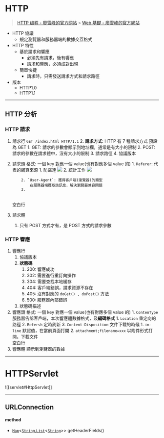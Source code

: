 # HTTP

> [HTTP 编程 - 廖雪峰的官方网站](https://www.liaoxuefeng.com/wiki/1252599548343744/1319099982413858) > [Web 基礎 - 廖雪峰的官方網站](https://www.liaoxuefeng.com/wiki/1252599548343744/1304265903570978)

- HTTP 協議
  - 規定瀏覽器和服務器端的數據交互格式
- HTTP 特性
  - 基於請求和響應
    - 必須先有請求，後有響應
    - 請求和響應，必須成對出現
  - 簡單快捷
    - 請求時，只需發送請求方式和請求路徑
- 版本
  - HTTP1.0
  - HTTP1.1

---

## HTTP 分析

### HTTP 請求

1.  請求行
    `GET /index.html HTTP/1.1` 2. **請求方式**: HTTP 有 7 種請求方式 預設為 GET 1. GET: 請求的參數會顯示到地址欄，通常是有大小的限制 2. POST: 請求的參數在請求體中，沒有大小的限制 3. 請求路徑 4. 協議版本
2.  請求頭
    格式: 一個 key 對應一個 value(也有對應多個 value 的) 1. `Referer`: 代表的網頁來源 1. 防盜連
    ![](https://i.imgur.com/o18B3Ww.png) 2. 統計工作
    ![](https://i.imgur.com/A4ANbXy.png)

        	2. `User-Agent`: 獲得客戶端(瀏覽器)的類型
        		在服務器端獲取該訊息，解決瀏覽器兼容問題
        	3.

    <br>空白行

3.  請求體
    1. 只有 POST 方式才有，是 POST 方式的請求參數

### HTTP 響應

1. 響應行
   1. 協議版本
   2. **狀態碼**
      1. 200: 響應成功
      2. 302: 需要進行重訂向操作
      3. 304: 需要查找本地緩存
      4. 404: 客戶端錯誤，請求資源不存在
      5. 405: 沒有對應的 `doGet() , doPost()` 方法
      6. 500: 服務器內部錯誤
   3. 狀態碼描述
2. 響應頭
   格式: 一個 key 對應一個 value(也有對應多個 value 的) 1. `ContenType` 服務器告訴客戶端，本次響應體數據格式，及**編碼格式** 1. `Location` 重定向的路徑 2. `Refersh` 定時刷新 3. `Content-Disposition` 文件下載的時候 1. `in-line` 默認值，在當前頁面打開 2. `attachment;filename=xxx` 以附件形式打開。下載文件
   <br>空白行
3. 響應體
   顯示到瀏覽器的數據

---

# HTTPServlet

![[servlet#HttpServlet]]

---

## URLConnection

#### method

- [`Map`](https://www.apiref.com/java11-zh/java.base/java/util/Map.html 'interface in java.util')<[`String`](https://www.apiref.com/java11-zh/java.base/java/lang/String.html 'class in java.lang'),​[`List`](https://www.apiref.com/java11-zh/java.base/java/util/List.html 'interface in java.util')<[`String`](https://www.apiref.com/java11-zh/java.base/java/lang/String.html 'class in java.lang')\>> getHeaderFields()
